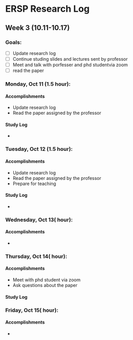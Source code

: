 # ERSP Research Log
## Week 3 (10.11-10.17)
### Goals:

- [ ] Update research log
- [ ] Continue studing slides and lectures sent by professor
- [ ] Meet and talk with porfesser and phd studentvia zoom
- [ ] read the paper

### Monday, Oct 11 (1.5 hour):
#### Accomplishments
- Update research log
- Read the paper assigned by the professor
#### Study Log
- 

### Tuesday, Oct 12 (1.5 hour):
#### Accomplishments
- Update research log
- Read the paper assigned by the professor
- Prepare for teaching
#### Study Log
- 

### Wednesday, Oct 13( hour):
#### Accomplishments
- 
### Thursday, Oct 14( hour):
#### Accomplishments
- Meet with phd student via zoom
- Ask questions about the paper
#### Study Log

### Friday, Oct 15( hour):
#### Accomplishments
- 
